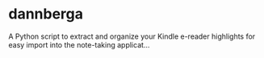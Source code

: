 # dannberga
A Python script to extract and organize your Kindle e-reader highlights for easy import into the note-taking applicat…
